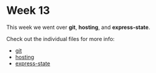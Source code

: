 # Week 13

This week we went over **git**, **hosting**, and **express-state**.

Check out the individual files for more info:
- [git](./git.md)
- [hosting](./hosting.md)
- [express-state](./express_state.md)
